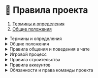 # 📕 Правила проекта



1. [Термины и определения](1.-terminy-i-opredeleniya.md)
2. [Общие положения](2.-obshie-polozheniya.md)

<details>

<summary>Термины и определения</summary>

1. **Администрация** – лица, наделенные исключительными правами в управлении игровым процессом и всем проектом.

<!---->

2. **Команда проекта** – лица, наделенные на безвозмездной основе группой прав для регулирования игрового процесса.

<!---->

3. **Пользователь** – лицо (игрок), пользующееся сервисами проекта посредством программных решений и продуктов, предоставляемых Администрацией. Обязанность за соблюдением возрастных ограничений, лицами, не достигшими возраста 18 лет, лежит полностью на родителях и иных законных представителях.

<!---->

4. **Правило** – требование, установленное Администрацией проекта для регулирования норм поведений всеми Пользователями в рамках данного проекта.

<!---->

5. **Наказание** – определенное ограничение прав Пользователя, следующее за нарушением настоящих правил проекта. Основные виды наказаний: Бан, Кик, Мут, Предупреждение.

<!---->

6. **Бан** – временная или постоянная блокировка доступа к игровым серверам проекта.

<!---->

7. **Кик** – исключение игрока с сервера.

<!---->

8. **Мут** – временный или постоянный запрет на доступ к внутриигровому и/или голосовому чату.

<!---->

9. **Предупреждение** – запись мелкого или простительного нарушения правил Пользователем.

<!---->

10. **Оскорбление** – умышленное (любое оскорбление считается умышленным) унижение чести и достоинства личности. Оскорбление может быть совершено в виде высказывания или в форме действия, шутки.

<!---->

11. **Спам** – повторное отправление трёх, или более сообщений, идентичных по текстовому или смысловому содержанию с предыдущими, а также любой внутриигровой рекламы, интервалом до 4-ёх минут.

<!---->

12. **Флуд** - чрезмерно частое отправление сообщений, различных по содержанию, не имеющих какой-либо смысловой нагрузки, пользы или контекста.

<!---->

13. **КАПС** - сообщение, в котором 6 и более символов написано верхним регистром.

<!---->

14. **Мульти-аккаунт** – дополнительный аккаунт Пользователя, зарегистрированный с одного устройства или IP адреса.

<!---->

15. **Ранг** – игровая привилегия, донат-услуга.

<!---->

16. **Попрошайничество** - любая просьба, связанная с легкой добычей предметов, за счет просьбы у других пользователей.

</details>

<details>

<summary>Общие положения</summary>

1. Любой Пользователь, прошедший регистрацию, автоматически соглашается с данным сводом правил и обязуется выполнять их.

<!---->

2. Проект **aeza.me** является бесплатным и не даёт гарантии на стабильную работу. В случае технической ошибки, отката, очистки или бага Администрация не несёт ответственности за потерю игрового прогресса.

<!---->

3. Толкование правил проекта осуществляется только Администрацией. Любые другие попытки истолковать правила признаются некорректными.

<!---->

4. Администрация оставляет за собой право изменить данный свод правил без уведомления Пользователя.

<!---->

5. Администрация оставляет за собой право вносить наказание за нарушения, не указанные в данном своде правил, если посчитает, что Ваши действия приносят вред Пользователям и/или проекту в целом.

<!---->

6. Администрация имеет право самостоятельно устанавливать время и тяжесть наказания, отличающееся от того, что указано в правилах, исходя из конкретной ситуации.

<!---->

7. Решение Администрации проекта является окончательным и не подлежит обсуждению.

<!---->

8. Запрещены любые попытки и виды взломов игровых аккаунтов Пользователей.

<!---->

9. Ответственность за действия на игровом аккаунте, во время игрового процесса, несёт только владелец аккаунта. Взлом аккаунта не является оправданием, если Пользователь обвиняется в нарушении правил.

<!---->

10. При подаче жалобы, должны быть доказательства (в виде скриншота или видео) непосредственно из игры. При недостаточных доказательствах Администрация в праве отказать вам в помощи.

<!---->

11. Дополнительная информация по правилам проекта может быть указана в <mark style="background-color:green;">**Discord  УКАЗАТЬ ССЫЛКУ**</mark>сервере проекта.

<!---->

12. Общение через социальные сети, мессенджеры, голосовые чаты, хоть и косвенно, но относится к игровому процессу. Любое нарушение правил проекта вне игры может быть наказуемо.

<!---->

13. Пользователь имеет полное право в случае несогласия с выданным наказанием или любыми другими действиями Команды проекта создать тикет-жалобу, где сможет аргументировать свою правоту на основании правил проекта и получить амнистию.

<!---->

14. Игроки обязаны выполнять требования Команды проекта в случае нарушения правил проекта, если такие требования не противоречат здравому смыслу.

</details>

<details>

<summary>Правила общения и поведения в чате</summary>

1. Запрещено употреблять мат, в том числе завуалированный или на иностранном языке, а также изображать символами непристойные вещи. В локальном и приватных чатах разрешён не оскорбительный мат.\
   <mark style="background-color:red;">**НАКАЗАНИЕ**</mark>: _мут от 15 минут до 1 часа._

<!---->

2. Запрещено оскорбительное поведение (непристойное или аморальное поведение, троллинг, флейм, буллинг) по отношению к Пользователям и их близким. Запрещено унижать честь и достоинство человека.\
   <mark style="background-color:red;">**НАКАЗАНИЕ**</mark>: _мут от 2 до 6 часов._

<!---->

3. Запрещается неконструктивная критика или оскорбления сервера, режима или проекта в целом.\
   <mark style="background-color:red;">**НАКАЗАНИЕ**</mark>: _мут от 6 до 12 часов._

<!---->

4. Запрещено критиковать, троллить, провоцировать, оскорблять (п.п. 2.2) и обсуждать действия Администрации и Команды проекта.\
   <mark style="background-color:red;">**НАКАЗАНИЕ**</mark>: _мут от 12 до 24 часов или бан на 6 часов._

<!---->

5. Запрещен флуд, спам и капс в любых проявлениях, а также сообщения схожего характера.\
   <mark style="background-color:red;">**НАКАЗАНИЕ**</mark>: _мут от 30 минут до 3 часов._

<!---->

6. Пользователь обязан общаться в глобальном чате только на русском языке, за исключением игрового сленга.\
   <mark style="background-color:red;">**НАКАЗАНИЕ**</mark>: _мут на 30 минут._

<!---->

7. Запрещена реклама других проектов, прочих социальных сетей, к которым не имеет отношения данный проект. Разрешено упоминать ссылки на игровые гайды, в которых нет рекламы других проектов. Условия рекламы собственного YouTube канала обсуждаются только с Администрацией проекта.\
   <mark style="background-color:red;">**НАКАЗАНИЕ**</mark>: _мут от 30 минут до 12 часов._

<!---->

8. Запрещено упоминать в чате использование реферальной системы на свой игровой ник.\
   <mark style="background-color:red;">**НАКАЗАНИЕ**</mark>: _мут на 30 минут._

<!---->

9. Запрещено делиться вредоносными ссылками, а также ссылками с непристойным или оскорбительным материалом.\
   <mark style="background-color:red;">**НАКАЗАНИЕ**</mark>: _мут от 6 часов до 2 суток._

<!---->

10. Запрещен любой вид антирекламы проекта (отговаривание Пользователей играть на проекте, приобретать донат-услуги).\
    <mark style="background-color:red;">**НАКАЗАНИЕ**</mark>: _мут на 24 часа или бан перманентно._

<!---->

11. Запрещено пускать любые ложные сведения о сервере, режиме, о проекте и его Администрации, в том числе Команде проекта, а также вводить в заблуждение Пользователей или Команду проекта по техническим и игровым аспектам. Запрещено выдавать себя за члена Команды проекта.\
    <mark style="background-color:red;">**НАКАЗАНИЕ**</mark>: _бан на 3 дня._

<!---->

12. Запрещено попрошайничество в любом виде.\
    <mark style="background-color:red;">**НАКАЗАНИЕ**</mark>: _мут от 30 минут до 1 часа._

<!---->

13. Запрещены угрозы, шантажи, вымогательства, которые имеют отношение к реальной жизни.\
    <mark style="background-color:red;">**НАКАЗАНИЕ**</mark>: _бан на 3 дня._

<!---->

14. Запрещено разглашение персональных данных Пользователей, Администрации или членов Команды проекта (логины, пароли, IP-адреса, приватные фотографии / видеозаписи, места жительства, и т.д.).\
    <mark style="background-color:red;">**НАКАЗАНИЕ**</mark>: _бан перманентно._

<!---->

15. Запрещено использование разновидности чатов не по назначению.\
    <mark style="background-color:red;">**НАКАЗАНИЕ**</mark>: _мут на 15 минут._

<!---->

16. Пропаганда, оправдание или иное проявление приверженности к тоталитарным, авторитарным, антигуманным режимам, идеологиям или организациям, а также к аморальным и/или преступным субкультурам, движениям, группам или организациям. Дискриминация по любым признакам (расы, цвета кожи, национальности и т.д.), обсуждение военных конфликтов, вооруженной агрессии, современных острых политических или иных тем, разжигающих межнациональную, религиозную, расовую ненависть или вражду, а также тем, которые посягают на основополагающие права и свободы человека. Пропаганда табачных, наркотических, алкогольных веществ.\
    <mark style="background-color:red;">**НАКАЗАНИЕ**</mark>: _мут до 5 суток, при рецидиве бан навсегда._

</details>

<details>

<summary>Игровой процесс</summary>

1. Использование, хранение и распространение читов (или любого другого ПО, дающее преимущество в игровом процессе), несанкционированное внесение изменений в файлы игрового клиента. К дающему преимуществу ПО также относятся макросы и его аналоги, XRAY ресурс-паки, моды меняющие механики игры, авто-кликеры.\
   <mark style="background-color:red;">**НАКАЗАНИЕ**</mark>: _бан от 10 до 14 дней, при рецидиве бан навсегда._

<!---->

2. Использование багов или бэкдоров игры, плагинов.\
   <mark style="background-color:red;">**НАКАЗАНИЕ**</mark>: _бан от 6 до 12 часов, при рецидиве бан навсегда._

<!---->

3. Дестабилизация игровой экономики. Автоматизированная продажа игровых ресурсов и предметов по ценам ниже минимальных магазинных.\
   <mark style="background-color:red;">**НАКАЗАНИЕ**</mark>: _бан от 12 до 24 часов._

<!---->

4. Покупка или продажа ресурсов НЕ за ВНУТРИИГРОВЫЕ предметы или валюту, независимо от их происхождения.\
   <mark style="background-color:red;">**НАКАЗАНИЕ**</mark>: _бан навсегда._

<!---->

5. Запрещена раздача ценных игровых ресурсов всеми различными способами (выкидывание, с помощью механизмов, проведение примитивных ивентов, удаление привата). Игроки, которые подобрали вещи на раздаче, обязаны их отдать администрации проекта.\
   <mark style="background-color:red;">**НАКАЗАНИЕ**</mark>: _бан до 60 дней, в случае причинения значительного ущерба экономике - бан перманентно._

<!---->

6. Сбыт (продажа, купля, дарение), получение, хранение или использование дюпаных или полученных нечестным путем ресурсов, если Пользователю заведомо было известно о неправомерном происхождении таковых.\
   <mark style="background-color:red;">**НАКАЗАНИЕ**</mark>: _бан навсегда с конфискацией ресурсов._

<!---->

7. Обман, мошенничество или подобные действия, приносящие материальный вред Пользователям.\
   <mark style="background-color:red;">**НАКАЗАНИЕ**</mark>: _бан от 10 до 30 дней._

<!---->

8. Умышленная дестабилизация сервера или попытки обрушить сервер или проект путем специально вызванных лагов или любыми другими способами.\
   <mark style="background-color:red;">**НАКАЗАНИЕ**</mark>: _бан по IP перманентно._

<!---->

9. Запрещено подстрекательство Пользователей на нарушения правил.\
   <mark style="background-color:red;">**НАКАЗАНИЕ**</mark>: _бан от 1 до 24 часов._

<!---->

10. Запрещено злоупотребление бессмысленными или часто повторяющимися запросами на телепорт, трейд или дуэль.\
    <mark style="background-color:red;">**НАКАЗАНИЕ**</mark>: _бан на 30 минут._

<!---->

11. Запрещено нарушать правила ивентов, конкурсов. Организаторам запрещено участвовать. Проведение собственного ивента необходимо заблаговременно согласовать с Администрацией, в противном случае Пользователь, организовавший несанкционированный ивент, будет наказан.\
    <mark style="background-color:red;">**НАКАЗАНИЕ**</mark>: _бан на 1 час._

</details>

<details>

<summary>Правила строительства</summary>

1. Все отношения внутри приватов регулируются владельцами и участниками привата. Имущество, находящееся в привате, является общей собственностью владельцев и участников привата. Владелец несет риск того, что участники могут владеть, пользоваться и распоряжаться имуществом в привате по собственному усмотрению, вплоть до его присвоения, уничтожения, сбыта. Ответственность за нарушающие правила строения, расположенные в привате, несет его владелец, если только не существует явных доказательств нарушения правил участником привата.

<!---->

2. Владелец и участники привата могут требовать покинуть их территорию любого Пользователя, включая членов Команды проекта в любой момент времени, кроме момента совершения нарушений правил проекта, фиксируемых любым из вышеперечисленных, на указанной территории, а также в случае расположения на таковой территории публичного общественного пространства или сервиса - магазина, "качалки" и т.п. - при условии, что поведение игрока не противоречит общепринятым нормам и не препятствует функционированию расположенного на территории функционала. (Публичный варп, сам по себе, не является общественным пространством/сервисом)..\
   <mark style="background-color:red;">**НАКАЗАНИЕ**</mark>: _выдворение за пределы территории, в случае повторения инцидента - бан до 24 часов._

<!---->

3. «Гриферство» приватов - использование механик игры с целью нанесения вреда имуществу, находящемуся в привате (затопление жидкостями, заражение, проклятья, убийство или кража мобов, порча насаждений и т. д.), а также поиск возможных его способов, независимо от результатов этого поиска.\
   <mark style="background-color:red;">**НАКАЗАНИЕ**</mark>: _бан от 14 до 30 дней._

<!---->

4. Блокировка свободного доступа к другим мирам, а также блокировка игроков в пространствах, из которых невозможно выбраться.\
   <mark style="background-color:red;">**НАКАЗАНИЕ**</mark>: _бан от 10 часов до 5 дней._

<!---->

5. Запрещена умышленная порча структуры игровых миров, совершенная вне привата (масштабное и хаотичное разрушение природных структур мира, не преследующее за собой цели получения ресурсов, а также оставление недорубов, разливание жидкостей, строительство столбов или построек, не несущих функциональный или эстетический характер, а также иные подобные действия).\
   <mark style="background-color:red;">**НАКАЗАНИЕ**</mark>: _бан от 1 до 5 дней._

<!---->

6. Строительство нецензурных и оскорбительных слов и фигур, несущих порнографический или иной провокационный характер, а также объектов, нарушающих другие правила.\
   <mark style="background-color:red;">**НАКАЗАНИЕ**</mark>: _бан от 1 до 5 дней, снос постройки._

<!---->

7. Запрещено присвоение мобам, предметам, варпам, регионам и т.д. названий, несущих нецензурный, оскорбительный, порнографический или провокационный характер, а также нарушающих другие правила. Запрещено написание подобного содержания для книг, флагов региона, приветствий варпа и т.п.\
   <mark style="background-color:red;">**НАКАЗАНИЕ**</mark>: _бан от 6 до 24 часов._

<!---->

8. Непреднамеренное сооружение построек, установка механизмов, создание конструкций и т.д., вызывающих дестабилизацию, лаги, обрушение сервера.\
   <mark style="background-color:red;">**НАКАЗАНИЕ**</mark>: _бан от 1 до 30 дней, снос постройки._

</details>

<details>

<summary>Правила аккаунтов</summary>

1. Никнейм не должен содержать в себе оскорбительных слов, мата, слов, имеющих явный порнографический или провокационный характер, ссылок, рекламы, или иным образом нарушать другие правила проекта.\
   <mark style="background-color:red;">**НАКАЗАНИЕ**</mark>: _бан навсегда._

<!---->

2. Никнейм не должен каким-либо образом указывать на принадлежность к Администрации или Команде проекта.\
   <mark style="background-color:red;">**НАКАЗАНИЕ**</mark>: _бан навсегда._

<!---->

3. Скин не должен нести порнографический характер, содержать оскорбительные слова, мат, слова, имеющие явный порнографический или провокационный характер, ссылки, рекламу или иным образом нарушать другие правила проекта. Команда проекта оставляет за собой право предъявлять общие требования к внешнему виду скина для всех игроков. Команда проекта оставляет за собой право смены, не отвечающего требованием скина без предупреждения Пользователя.\
   <mark style="background-color:red;">**НАКАЗАНИЕ**</mark>: _сброс скина, при рецидиве – сброс скина и бан на 1 день._

<!---->

4. Запрещено создание более 3 игровых аккаунтов одним Пользователем.\
   <mark style="background-color:red;">**НАКАЗАНИЕ**</mark>: _бан всех аккаунтов перманентно._

<!---->

5. Запрещено одновременное нахождение на одном сервере более 2 аккаунтов одного Пользователя.\
   <mark style="background-color:red;">**НАКАЗАНИЕ**</mark>: _бан от 24 часов до 5 суток._

<!---->

6. Запрещен обход наказания путем использования другого игрового аккаунта.\
   <mark style="background-color:red;">**НАКАЗАНИЕ**</mark>: _соразмерное тому, которое обходится._

<!---->

7. Запрещена торговля аккаунтами, равно как и попытки таковой, или доказанный факт передачи аккаунта.\
   <mark style="background-color:red;">**НАКАЗАНИЕ**</mark>: _бан перманентно._

<!---->

8. Запрещен взлом, а также попытка взлома игровых аккаунтов Пользователей, Администрации или членов Команды проекта.\
   <mark style="background-color:red;">**НАКАЗАНИЕ**</mark>: _бан по IP перманентно без возможности покупки разбана._

</details>

<details>

<summary>Обязанности и права команды проекта</summary>

1. Основная обязанность Команды проекта - контролировать игровой процесс и вовремя предотвращать различные инциденты, которые могут повлечь за собой нарушение всего свода правил проекта.

<!---->

2. Команда проекта обязана быть общительными, грамотными, воспитанными и толерантными по отношению ко всем Пользователям проекта. Запрещено подстрекать, провоцировать, язвить Пользователю. Команда проекта обязана соблюдать цензуру и речевые нормы при общении с игроками.  Запрещено наносить ущерб или урон игроку, если этого не требует ситуация.  Запрещено блокировать, телепортировать, кикать и т.д. игрока без серьезной на то причины.

<!---->

3. Команда проекта даёт оценку действиям Пользователя, анализируя их соответствие правилам проекта, и выносит решение, руководствуясь установленными Администрацией временными рамками и видами наказаний в соответствующем пункте правил, на основе собственных знаний, опыта и здравого смысла, соотнося принимаемое решение с личностью Пользователя, тяжести и частоты нарушений конкретного Пользователя или группы лиц. Команда проекта так же имеет право выдать более суровое наказание, попросив совета у Администрации.

<!---->

4. Команде проекта запрещено отвечать на провокационные вопросы и вмешиваться в игровой процесс с целью его упрощения. Команда проекта в праве повлиять на игровой прогресс в случае, если Пользователь получил преимущество незаконным путём.

<!---->

5. Команда проекта обязана всегда делать полноэкранные скриншоты нарушений Пользователей и хранить их не менее 3 дней, но не обязаны предоставлять их им, если нет на это веской причины.

<!---->

6. Команда проекта обязана уметь давать отчет своим действиям любому из вышестоящих членов Команды проекта или Администрации.

<!---->

7. Команде проекта запрещено злоупотреблять своими правами в пользу себя, друзей или третьих лиц.

<!---->

8. Члены Команды проекта обязаны соблюдать весь актуальный свод правил проекта и своевременно сообщать Куратору сервера о других участниках Команды проекта, которые нарушают правила.

<!---->

9. Члены Команды проекта обязаны исполнять указания любого вышестоящего члена Команды проекта.

<!---->

10. Команде проекта запрещено модерировать на серверах, к которым они не привязаны.

<!---->

11. Команде проекта запрещено модерировать или администрировать на других игровых проектах, а также и играть на них.

<!---->

12. Команде проекта запрещается находиться на сервере в режиме AFK, если необходимо отойти, то они обязаны покинуть его.

<!---->

13. Любой член Команды проекта может находиться на территории игрока без ограничения по времени, взаимодействовать (просматривать) с его ресурсами или наблюдать за игровым процессом игрока, если этого требует ситуация.

<!---->

14. Запрещается торговля с игроками.

<!---->

15. Команде проекта запрещено хранить у себя изъятый дюп или дюпать самому, такие вещи подлежат немедленному уничтожению.

<!---->

16. Запрещено разглашать любую конфиденциальную информацию проекта (разглашать посторонним лицам содержание конференции Команды проекта, личных переговоров с членами Администрации). Для разглашения сообщений из личной беседы необходимо получить разрешение у собеседника. Исключением являются ситуации, когда информация может послужить свидетельством нарушения настоящих правил. Посторонними лицами признаются все Пользователи, кто не является непосредственным участником Команды проекта.

<!---->

17. Любой член Команды проекта может быть снят с занимаемой им должности, на усмотрение куратора.

<!---->

18. Запрещено вносить разногласия в коллектив, строить заговоры, вести себя неадекватно и не соблюдать цензуру общения по отношению к игрокам и коллегам.

<!---->

19. Команда проекта имеет право забанить или замутить игрока в случае возникновения форс-мажорной или опасной ситуации, не предусмотренной правилами проекта, если предотвратить потенциально неблагоприятные последствия невозможно иным образом. Срок бана или мута должен быть разумным, пропорциональным, а также достаточным для разрешения ситуации. Уполномоченное лицо обязано снять с Пользователя все ограничения, если причины их применения отпали.

</details>
